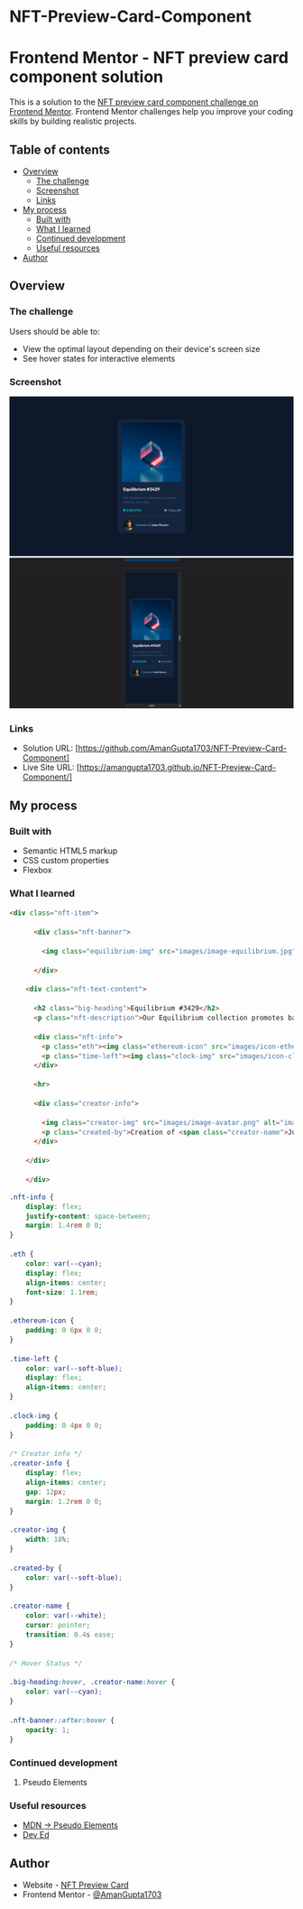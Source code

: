 # NFT-Preview-Card-Component
# Frontend Mentor - NFT preview card component solution

This is a solution to the [NFT preview card component challenge on Frontend Mentor](https://www.frontendmentor.io/challenges/nft-preview-card-component-SbdUL_w0U). Frontend Mentor challenges help you improve your coding skills by building realistic projects. 

## Table of contents

- [Overview](#overview)
  - [The challenge](#the-challenge)
  - [Screenshot](#screenshot)
  - [Links](#links)
- [My process](#my-process)
  - [Built with](#built-with)
  - [What I learned](#what-i-learned)
  - [Continued development](#continued-development)
  - [Useful resources](#useful-resources)
- [Author](#author)

## Overview

### The challenge

Users should be able to:

- View the optimal layout depending on their device's screen size
- See hover states for interactive elements

### Screenshot

![](./Output/desktop-preview.png)
![](./Output/phone-preview.png)

### Links

- Solution URL: [https://github.com/AmanGupta1703/NFT-Preview-Card-Component]
- Live Site URL: [https://amangupta1703.github.io/NFT-Preview-Card-Component/]

## My process

### Built with

- Semantic HTML5 markup
- CSS custom properties
- Flexbox

### What I learned

```html
<div class="nft-item">

      <div class="nft-banner">

        <img class="equilibrium-img" src="images/image-equilibrium.jpg" alt="image-equilibrium">

      </div>

    <div class="nft-text-content">

      <h2 class="big-heading">Equilibrium #3429</h2>
      <p class="nft-description">Our Equilibrium collection promotes balance and calm.</p>

      <div class="nft-info">
        <p class="eth"><img class="ethereum-icon" src="images/icon-ethereum.svg" alt="icon-ethereum"> 0.041 ETH</p>
        <p class="time-left"><img class="clock-img" src="images/icon-clock.svg" alt="icon-clock"> 3 days left</p>
      </div>

      <hr>

      <div class="creator-info">

        <img class="creator-img" src="images/image-avatar.png" alt="image-avatar">
        <p class="created-by">Creation of <span class="creator-name">Jules Wyvern</span></p>
      </div>

    </div>

    </div>
```
```css
.nft-info {
    display: flex;
    justify-content: space-between;
    margin: 1.4rem 0 0;
}

.eth {
    color: var(--cyan);
    display: flex;
    align-items: center;
    font-size: 1.1rem;
}

.ethereum-icon {
    padding: 0 6px 0 0;
}

.time-left {
    color: var(--soft-blue);
    display: flex;
    align-items: center;
}

.clock-img {
    padding: 0 4px 0 0;
}

/* Creator info */
.creator-info {
    display: flex;
    align-items: center;
    gap: 12px;
    margin: 1.2rem 0 0;
}

.creator-img {
    width: 18%;
}

.created-by {
    color: var(--soft-blue);
}

.creator-name {
    color: var(--white);
    cursor: pointer;
    transition: 0.4s ease;
}

/* Hover Status */

.big-heading:hover, .creator-name:hover {
    color: var(--cyan);
}

.nft-banner::after:hover {
    opacity: 1;
} 
```

### Continued development
1) Pseudo Elements

### Useful resources

- [MDN -> Pseudo Elements](https://developer.mozilla.org/en-US/docs/Web/CSS/::after)
- [Dev Ed](https://www.youtube.com/c/DevEd) 

## Author

- Website - [NFT Preview Card](https://amangupta1703.github.io/NFT-Preview-Card-Component/)
- Frontend Mentor - [@AmanGupta1703](https://www.frontendmentor.io/profile/AmanGupta1703)

